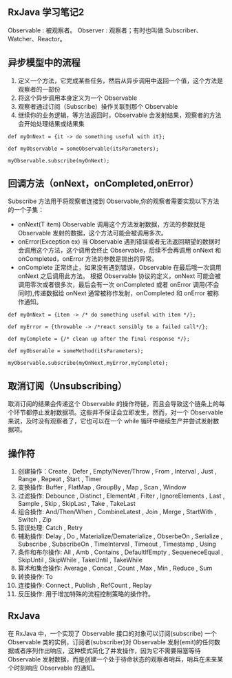 ## RxJava 学习笔记2
Observable : 被观察者。
Observer : 观察者；有时也叫做 Subscriber、Watcher、Reactor。

## 异步模型中的流程
1. 定义一个方法，它完成某些任务，然后从异步调用中返回一个值，这个方法是观察者的一部份
2. 将这个异步调用本身定义为一个 Observable
3. 观察者通过订阅（Subscribe）操作关联到那个 Observable
4. 继续你的业务逻辑，等方法返回时，Observable 会发射结果，观察者的方法会开始处理结果或结果集

````
def myOnNext = {it -> do something useful with it};

def myObservable = someObservable(itsParameters);

myObservable.subscribe(myOnNext);
````

## 回调方法（onNext，onCompleted,onError）
Subscribe 方法用于将观察者连接到 Observable,你的观察者需要实现以下方法的一个子集：

- onNext(T item)
  Observable 调用这个方法发射数据，方法的参数就是 Observable 发射的数据，这个方法可能会被调用多次。
- onError(Exception ex)
  当 Observable 遇到错误或者无法返回期望的数据时会调用这个方法，这个调用会终止 Observable，后续不会再调用 onNext 和 onCompleted，onError 方法的参数是抛出的异常。
- onComplete
  正常终止，如果没有遇到错误，Observable 在最后哦一次调用 onNext 之后调用此方法。
根据 Observable 协议的定义，onNext 可能会被调用零次或者很多次，最后会有一次 onCompleted 或者 onError 调用(不会同时),传递数据给 onNext 通常被称作发射，onCompleted 和 onError 被称作通知。
````
def myOnNext = {item -> /* do something useful with item */};

def myError = {throwable -> /*react sensibly to a failed call*/};

def myComplete = {/* clean up after the final response */};

def myObserable = someMethod(itsParameters);

myObservable.subscribe(myOnNext,myError,myComplete);
````

## 取消订阅（Unsubscribing）
取消订阅的结果会传递这个 Observable 的操作符链，而且会导致这个链条上的每个环节都停止发射数据项。这些并不保证会立即发生，然而，对一个 Observable 来说，及时没有观察者了，它也可以在一个 while 循环中继续生产并尝试发射数据项。

## 操作符
1. 创建操作：Create , Defer , Empty/Never/Throw , From , Interval , Just , Range , Repeat , Start , Timer
2. 变换操作: Buffer , FlatMap , GroupBy , Map , Scan , Window
3. 过滤操作: Debounce , Distinct , ElementAt , Filter , IgnoreElements , Last , Sample , Skip , SkipLast , Take , TakeLast
4. 组合操作: And/Then/When , CombineLatest , Join , Merge , StartWith , Switch , Zip
5. 错误处理: Catch , Retry
6. 辅助操作: Delay , Do , Materialize/Dematerialize , ObserbeOn , Serialize , Subscribe , SubscribeOn , TimeInterval , Timeout , Timestamp , Using
7. 条件和布尔操作: All , Amb , Contains , DefaultlfEmpty , SequeneceEqual , SkipUntil , SkipWhile , TakeUntil , TakeWhile
8. 算术和集合操作: Average , Concat , Count , Max , Min , Reduce , Sum
9. 转换操作: To
10. 连接操作: Connect , Publish , RefCount , Replay
11. 反压操作: 用于增加特殊的流程控制策略的操作符。

## RxJava
在 RxJava 中，一个实现了 Observable 接口的对象可以订阅(subscribe) 一个 Observable 类的实例，订阅者(subscriber)对 Observable 发射(emit)的任何数据或者序列作出响应，这种模式简化了并发操作，因为它不需要阻塞等待 Observable 发射数据，而是创建一个处于待命状态的观察者哨兵，哨兵在未来某个时刻响应 Observable 的通知。